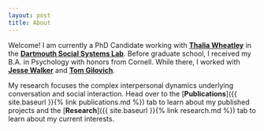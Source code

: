 ```yaml
---
layout: post
title: About
---
```

Welcome! I am currently a PhD Candidate working with [**Thalia Wheatley**](https://pbs.dartmouth.edu/people/thalia-wheatley) in the [**Dartmouth Social Systems Lab**](https://wheatlab.com). Before graduate school, I received my B.A. in Psychology with honors from Cornell. While there, I worked with [**Jesse Walker**](https://fisher.osu.edu/people/walker.2320) and [**Tom Gilovich**](https://www.thomasgilovich.com/).

My research focuses the complex interpersonal dynamics underlying conversation and social interaction. Head over to the [**Publications**]({{ site.baseurl }}{% link publications.md %}) tab to learn about my published projects and the [**Research**]({{ site.baseurl }}{% link research.md %}) tab to learn about my current interests. 

<!---
When I'm not in the lab, you can usually find me outside. And when I'm outside, you can usually find me running. Check out the [**Running**]({{ site.baseurl }}{% link running.md %}) tab to learn more about that corner of my life.
-->




